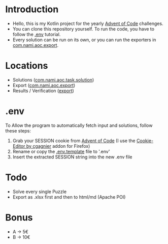 # Introduction
- Hello, this is my Kotlin project for the yearly [Advent of Code](https://adventofcode.com/) challenges.<br>
- You can clone this repository yourself. To run the code, you have to follow the [.env](#env) tutorial.
- Every solution can be run on its own, or you can run the exporters in [com.nami.aoc.export](src/main/kotlin/com/nami/aoc/export).

# Locations
- Solutions ([com.nami.aoc.task.solution](src/main/kotlin/com/nami/aoc/task/solution))
- Export ([com.nami.aoc.export](src/main/kotlin/com/nami/aoc/export))
- Results / Verification ([export](export))

# .env
To Allow the program to automatically fetch input and solutions, follow these steps:
1. Grab your SESSION cookie from [Advent of Code](https://adventofcode.com/) (I use the [Cookie-Editor by cgagnier](https://addons.mozilla.org/en-US/firefox/addon/cookie-editor/) addon for Firefox)
2. Rename or copy the [.env.template](.env.template) file to '.env'
3. Insert the extracted SESSION string into the new .env file

# Todo
- Solve every single Puzzle
- Export as .xlsx first and then to html/md (Apache POI)

# Bonus
- A -> 5€
- B -> 10€